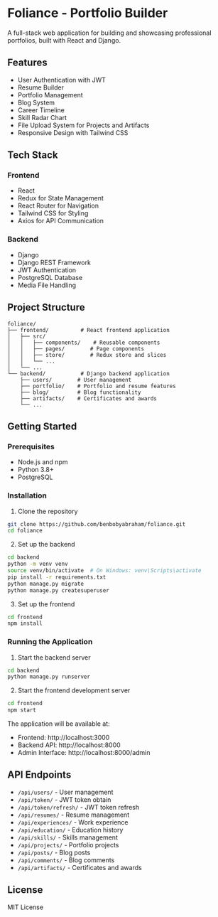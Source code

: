 # Foliance - Portfolio Builder

A full-stack web application for building and showcasing professional portfolios, built with React and Django.

## Features

- User Authentication with JWT
- Resume Builder
- Portfolio Management
- Blog System
- Career Timeline
- Skill Radar Chart
- File Upload System for Projects and Artifacts
- Responsive Design with Tailwind CSS

## Tech Stack

### Frontend
- React
- Redux for State Management
- React Router for Navigation
- Tailwind CSS for Styling
- Axios for API Communication

### Backend
- Django
- Django REST Framework
- JWT Authentication
- PostgreSQL Database
- Media File Handling

## Project Structure

```
foliance/
├── frontend/          # React frontend application
│   ├── src/
│   │   ├── components/    # Reusable components
│   │   ├── pages/        # Page components
│   │   ├── store/        # Redux store and slices
│   │   └── ...
│   └── ...
└── backend/           # Django backend application
    ├── users/        # User management
    ├── portfolio/    # Portfolio and resume features
    ├── blog/         # Blog functionality
    ├── artifacts/    # Certificates and awards
    └── ...
```

## Getting Started

### Prerequisites
- Node.js and npm
- Python 3.8+
- PostgreSQL

### Installation

1. Clone the repository
```bash
git clone https://github.com/benbobyabraham/foliance.git
cd foliance
```

2. Set up the backend
```bash
cd backend
python -m venv venv
source venv/bin/activate  # On Windows: venv\Scripts\activate
pip install -r requirements.txt
python manage.py migrate
python manage.py createsuperuser
```

3. Set up the frontend
```bash
cd frontend
npm install
```

### Running the Application

1. Start the backend server
```bash
cd backend
python manage.py runserver
```

2. Start the frontend development server
```bash
cd frontend
npm start
```

The application will be available at:
- Frontend: http://localhost:3000
- Backend API: http://localhost:8000
- Admin Interface: http://localhost:8000/admin

## API Endpoints

- `/api/users/` - User management
- `/api/token/` - JWT token obtain
- `/api/token/refresh/` - JWT token refresh
- `/api/resumes/` - Resume management
- `/api/experiences/` - Work experience
- `/api/education/` - Education history
- `/api/skills/` - Skills management
- `/api/projects/` - Portfolio projects
- `/api/posts/` - Blog posts
- `/api/comments/` - Blog comments
- `/api/artifacts/` - Certificates and awards

## License

MIT License
